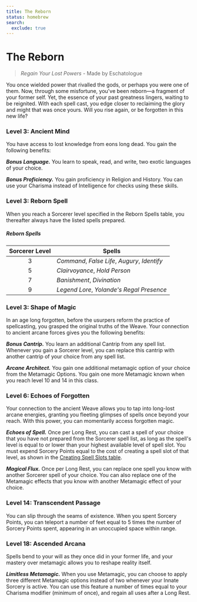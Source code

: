 ```yaml
---
title: The Reborn
status: homebrew
search:
  exclude: true
---
```


# The Reborn

> *Regain Your Lost Powers* - Made by Eschatologue

You once wielded power that rivalled the gods, or perhaps you were one of them. Now, through some misfortune, you've been reborn—a fragment of your former self. Yet, the essence of your past greatness lingers, waiting to be reignited. With each spell cast, you edge closer to reclaiming the glory and might that was once yours. Will you rise again, or be forgotten in this new life?

### Level 3: Ancient Mind

You have access to lost knowledge from eons long dead. You gain the following benefits:

***Bonus Language.*** You learn to speak, read, and write, two exotic languages of your choice.

***Bonus Proficiency.*** You gain proficiency in Religion and History. You can use your Charisma instead of Intelligence for checks using these skills.

### Level 3: Reborn Spell

When you reach a Sorcerer level specified in the Reborn Spells table, you thereafter always have the listed spells prepared.

##### Reborn Spells

| Sorcerer Level | Spells |
|:-:|---|
| 3 | *Command*, *False Life*, *Augury*, *Identify* |
| 5 | *Clairvoyance*, *Hold Person* |
| 7 | *Banishment*, *Divination* |
| 9 | *Legend Lore*, *Yolande's Regal Presence* |

### Level 3: Shape of Magic

In an age long forgotten, before the usurpers reform the practice of spellcasting, you grasped the original truths of the Weave. Your connection to ancient arcane forces gives you the following benefits:

***Bonus Cantrip.***  You learn an additional Cantrip from any spell list. Whenever you gain a Sorcerer level, you can replace this cantrip with another cantrip of your choice from any spell list.

***Arcane Architect.*** You gain one additional metamagic option of your choice from the Metamagic Options. You gain one more Metamagic known when you reach level 10 and 14 in this class.

### Level 6: Echoes of Forgotten

Your connection to the ancient Weave allows you to tap into long-lost arcane energies, granting you fleeting glimpses of spells once beyond your reach. With this power, you can momentarily access forgotten magic.

***Echoes of Spell.*** Once per Long Rest, you can cast a spell of your choice that you have not prepared from the Sorcerer spell list, as long as the spell's level is equal to or lower than your highest available level of spell slot. You must expend Sorcery Points equal to the cost of creating a spell slot of that level, as shown in the [Creating Spell Slots table](index.md#creating-spell-slots).

***Magical Flux.***  Once per Long Rest, you can replace one spell you know with another Sorcerer spell of your choice. You can also replace one of the Metamagic effects that you know with another Metamagic effect of your choice.

### Level 14: Transcendent Passage

You can slip through the seams of existence. When you spent Sorcery Points, you can teleport a number of feet equal to 5 times the number of Sorcery Points spent, appearing in an unoccupied space within range.

### Level 18: Ascended Arcana

Spells bend to your will as they once did in your former life, and your mastery over metamagic allows you to reshape reality itself.

***Limitless Metamagic.*** When you use Metamagic, you can choose to apply three different Metamagic options instead of two whenever your Innate Sorcery is active. You can use this feature a number of times equal to your Charisma modifier (minimum of once), and regain all uses after a Long Rest.

